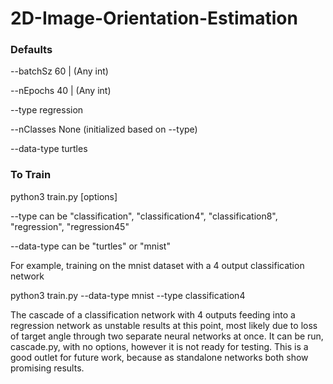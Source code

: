 # 2D-Image-Orientation-Estimation

### Defaults
--batchSz 60 | (Any int)

--nEpochs 40 | (Any int)

--type regression

--nClasses None (initialized based on --type)

--data-type turtles

### To Train
python3 train.py [options]

--type can be "classification", "classification4", "classification8", "regression", "regression45"

--data-type can be "turtles" or "mnist"

For example, training on the mnist dataset with a 4 output classification network 

python3 train.py --data-type mnist --type classification4

The cascade of a classification network with 4 outputs feeding into a regression network as unstable results at this point, most likely due to loss of target angle through two separate neural networks at once. It can be run, cascade.py, with no options, however it is not ready for testing. This is a good outlet for future work, because as standalone networks both show promising results. 
